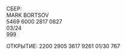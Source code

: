 СБЕР:                          
MARK BORTSOV                   
5469 6000 2817 0827            
03/24                                          
999                          

ОТКРЫТИЕ:
2200 2905 3617 9261
01/30 
767